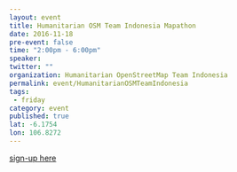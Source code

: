 ```yaml
---
layout: event
title: Humanitarian OSM Team Indonesia Mapathon
date: 2016-11-18
pre-event: false
time: "2:00pm - 6:00pm"
speaker: 
twitter: ""
organization: Humanitarian OpenStreetMap Team Indonesia
permalink: event/HumanitarianOSMTeamIndonesia
tags: 
 - friday
category: event
published: true
lat: -6.1754
lon: 106.8272
---
```


[sign-up here](https://www.eventbrite.com/e/celebrating-global-geoawareness-week-tickets-29299490565)

